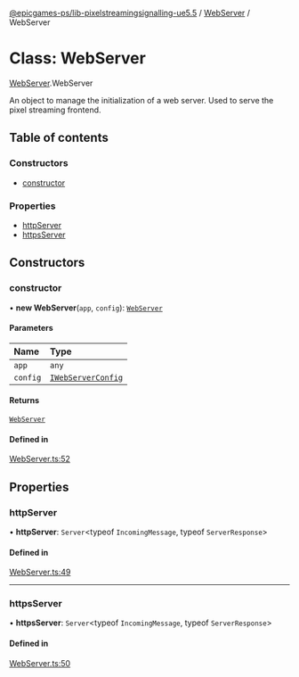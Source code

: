 [@epicgames-ps/lib-pixelstreamingsignalling-ue5.5](../README.md) / [WebServer](../modules/WebServer.md) / WebServer

# Class: WebServer

[WebServer](../modules/WebServer.md).WebServer

An object to manage the initialization of a web server. Used to serve the
pixel streaming frontend.

## Table of contents

### Constructors

- [constructor](WebServer.WebServer.md#constructor)

### Properties

- [httpServer](WebServer.WebServer.md#httpserver)
- [httpsServer](WebServer.WebServer.md#httpsserver)

## Constructors

### constructor

• **new WebServer**(`app`, `config`): [`WebServer`](WebServer.WebServer.md)

#### Parameters

| Name | Type |
| :------ | :------ |
| `app` | `any` |
| `config` | [`IWebServerConfig`](../interfaces/WebServer.IWebServerConfig.md) |

#### Returns

[`WebServer`](WebServer.WebServer.md)

#### Defined in

[WebServer.ts:52](https://github.com/mcottontensor/PixelStreamingInfrastructure/blob/a6184ae/Signalling/src/WebServer.ts#L52)

## Properties

### httpServer

• **httpServer**: `Server`\<typeof `IncomingMessage`, typeof `ServerResponse`\>

#### Defined in

[WebServer.ts:49](https://github.com/mcottontensor/PixelStreamingInfrastructure/blob/a6184ae/Signalling/src/WebServer.ts#L49)

___

### httpsServer

• **httpsServer**: `Server`\<typeof `IncomingMessage`, typeof `ServerResponse`\>

#### Defined in

[WebServer.ts:50](https://github.com/mcottontensor/PixelStreamingInfrastructure/blob/a6184ae/Signalling/src/WebServer.ts#L50)
